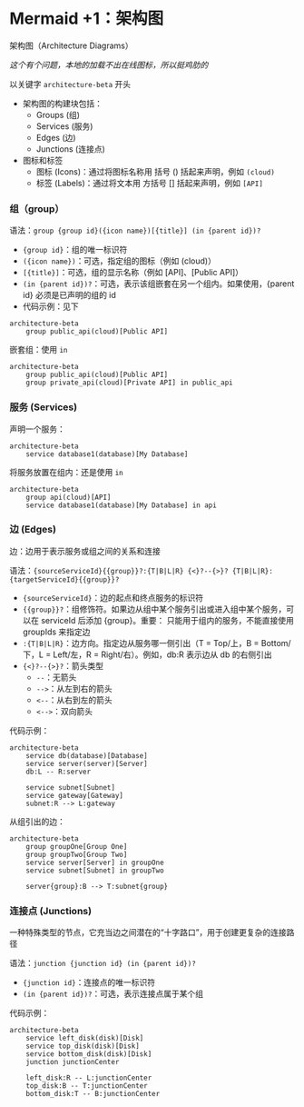 # Mermaid +1：架构图

架构图（Architecture Diagrams）

*这个有个问题，本地的加载不出在线图标，所以挺鸡肋的*

以关键字 `architecture-beta` 开头
- 架构图的构建块包括：
  - Groups (组)
  - Services (服务)
  - Edges (边)
  - Junctions (连接点)
- 图标和标签
  - 图标 (Icons)：通过将图标名称用 括号 () 括起来声明，例如 `(cloud)`
  - 标签 (Labels)：通过将文本用 方括号 [] 括起来声明，例如 `[API]`

### 组（group）

语法：`group {group id}({icon name})[{title}] (in {parent id})?`
- `{group id}`：组的唯一标识符
- `({icon name})`：可选，指定组的图标（例如 (cloud)）
- `[{title}]`：可选，组的显示名称（例如 [API]、[Public API]）
- `(in {parent id})?`：可选，表示该组嵌套在另一个组内。如果使用，{parent id} 必须是已声明的组的 id
- 代码示例：见下

```mermaid
architecture-beta
    group public_api(cloud)[Public API]
```

嵌套组：使用 `in`

```mermaid
architecture-beta
    group public_api(cloud)[Public API]
    group private_api(cloud)[Private API] in public_api
```

### 服务 (Services)

声明一个服务：

```mermaid
architecture-beta
    service database1(database)[My Database]
```

将服务放置在组内：还是使用 `in`

```mermaid
architecture-beta
    group api(cloud)[API]
    service database1(database)[My Database] in api
```

### 边 (Edges)

边：边用于表示服务或组之间的关系和连接

语法：`{sourceServiceId}{{group}}?:{T|B|L|R} {<}?--{>}? {T|B|L|R}:{targetServiceId}{{group}}?`
- `{sourceServiceId}`：边的起点和终点服务的标识符
- `{{group}}?`：组修饰符。如果边从组中某个服务引出或进入组中某个服务，可以在 serviceId 后添加 {group}。重要： 只能用于组内的服务，不能直接使用 groupIds 来指定边
- `:{T|B|L|R}`：边方向。指定边从服务哪一侧引出（T = Top/上，B = Bottom/下，L = Left/左，R = Right/右）。例如，db:R 表示边从 db 的右侧引出
- `{<}?--{>}?`：箭头类型
  - `--`：无箭头
  - `-->`：从左到右的箭头
  - `<--`：从右到左的箭头
  - `<-->`：双向箭头

代码示例：

```mermaid
architecture-beta
    service db(database)[Database]
    service server(server)[Server]
    db:L -- R:server

    service subnet[Subnet]
    service gateway[Gateway]
    subnet:R --> L:gateway
```

从组引出的边：

```mermaid
architecture-beta
    group groupOne[Group One]
    group groupTwo[Group Two]
    service server[Server] in groupOne
    service subnet[Subnet] in groupTwo

    server{group}:B --> T:subnet{group}
```

### 连接点 (Junctions)

一种特殊类型的节点，它充当边之间潜在的“十字路口”，用于创建更复杂的连接路径

语法：`junction {junction id} (in {parent id})?`
- `{junction id}`：连接点的唯一标识符
- `(in {parent id})?`：可选，表示连接点属于某个组

代码示例：

```mermaid
architecture-beta
    service left_disk(disk)[Disk]
    service top_disk(disk)[Disk]
    service bottom_disk(disk)[Disk]
    junction junctionCenter

    left_disk:R -- L:junctionCenter
    top_disk:B -- T:junctionCenter
    bottom_disk:T -- B:junctionCenter
```